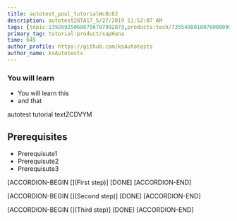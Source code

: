 ```yaml
---
title: autotest_pool_tutorialWc8c8J
description: autotest28TA17_5/27/2019 11:52:07 AM
tags: [topic:139269250608756787992873,products:tech/73554900100700000996,tutorial:experience/advanced]
primary_tag: tutorial:product/sapHana
time: 645
author_profile: https://github.com/ksAutotests
author_name: ksAutotests
---
```

### You will learn
- You will learn this
- and that

autotest tutorial textZCDVYM

## Prerequisites
- Prerequisute1
- Prerequisute2
- Prerequisute3

[ACCORDION-BEGIN [](First step)]
[DONE]
[ACCORDION-END]

[ACCORDION-BEGIN [](Second step)]
[DONE]
[ACCORDION-END]

[ACCORDION-BEGIN [](Third step)]
[DONE]
[ACCORDION-END]

